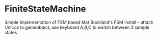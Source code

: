 # FiniteStateMachine
Simple Implementation of FSM based Mat Buckland's FSM
Install - attach Unit.cs to gameobject, use keyboard A,B,C to switch between 3 sample states
